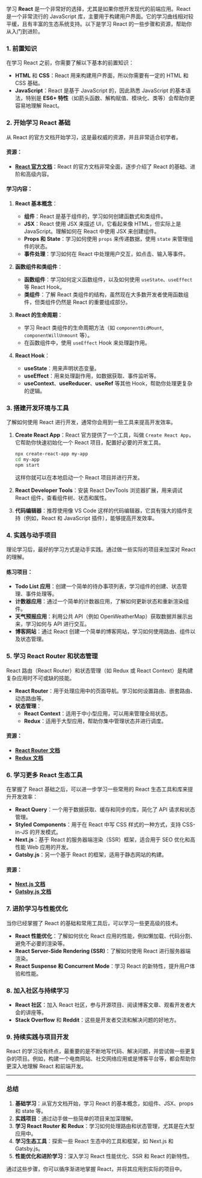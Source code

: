 ﻿学习 **React** 是一个非常好的选择，尤其是如果你想开发现代的前端应用。React 是一个非常流行的 JavaScript 库，主要用于构建用户界面。它的学习曲线相对较平缓，且有丰富的生态系统支持。以下是学习 React 的一些步骤和资源，帮助你从入门到进阶。

### 1. **前置知识**
在学习 React 之前，你需要了解以下基本的前置知识：

- **HTML** 和 **CSS**：React 用来构建用户界面，所以你需要有一定的 HTML 和 CSS 基础。
- **JavaScript**：React 是基于 JavaScript 的，因此熟悉 JavaScript 的基本语法，特别是 **ES6+ 特性**（如箭头函数、解构赋值、模块化、类等）会帮助你更容易地理解 React。

### 2. **开始学习 React 基础**
从 React 的官方文档开始学习，这是最权威的资源，并且非常适合初学者。

#### 资源：
- **[React 官方文档](https://reactjs.org/docs/getting-started.html)**：React 的官方文档非常全面，逐步介绍了 React 的基础、进阶和高级内容。

#### 学习内容：
1. **React 基本概念**：
   - **组件**：React 是基于组件的，学习如何创建函数式和类组件。
   - **JSX**：React 使用 JSX 来描述 UI，它看起来像 HTML，但实际上是 JavaScript。理解如何在 React 中使用 JSX 来创建组件。
   - **Props 和 State**：学习如何使用 `props` 来传递数据，使用 `state` 来管理组件的状态。
   - **事件处理**：学习如何在 React 中处理用户交互，如点击、输入等事件。

2. **函数组件和类组件**：
   - **函数组件**：学习如何定义函数组件，以及如何使用 `useState`、`useEffect` 等 React Hook。
   - **类组件**：了解 React 类组件的结构，虽然现在大多数开发者使用函数组件，但类组件仍然是 React 的重要组成部分。

3. **React 的生命周期**：
   - 学习 React 类组件的生命周期方法（如 `componentDidMount`, `componentWillUnmount` 等）。
   - 在函数组件中，使用 `useEffect` Hook 来处理副作用。

4. **React Hook**：
   - **useState**：用来声明状态变量。
   - **useEffect**：用来处理副作用，如数据获取、事件监听等。
   - **useContext**、**useReducer**、**useRef** 等其他 Hook，帮助你处理更复杂的逻辑。

### 3. **搭建开发环境与工具**
了解如何使用 React 进行开发，通常你会用到一些工具来提高开发效率。

1. **Create React App**：React 官方提供了一个工具，叫做 `Create React App`，它帮助你快速初始化一个 React 项目，配置好必要的开发工具。
   ```bash
   npx create-react-app my-app
   cd my-app
   npm start
   ```
   这样你就可以在本地启动一个 React 项目并进行开发。

2. **React Developer Tools**：安装 React DevTools 浏览器扩展，用来调试 React 组件，查看组件树、状态和属性。

3. **代码编辑器**：推荐使用像 VS Code 这样的代码编辑器，它具有强大的插件支持（例如，React 和 JavaScript 插件），能够提高开发效率。

### 4. **实践与动手项目**
理论学习后，最好的学习方式是动手实践。通过做一些实际的项目来加深对 React 的理解。

#### 练习项目：
- **Todo List 应用**：创建一个简单的待办事项列表，学习组件的创建、状态管理、事件处理等。
- **计数器应用**：通过一个简单的计数器应用，了解如何更新状态和重新渲染组件。
- **天气预报应用**：利用公共 API（例如 OpenWeatherMap）获取数据并展示出来，学习如何与 API 进行交互。
- **博客网站**：通过 React 创建一个简单的博客网站，学习如何使用路由、组件以及状态管理。

### 5. **学习 React Router 和状态管理**
React 路由（React Router）和状态管理（如 Redux 或 React Context）是构建复杂应用时不可或缺的技能。

- **React Router**：用于处理应用中的页面导航。学习如何设置路由、嵌套路由、动态路由等。
- **状态管理**：
  - **React Context**：适用于中小型应用，可以用来管理全局状态。
  - **Redux**：适用于大型应用，帮助你集中管理状态并进行调度。

#### 资源：
- **[React Router 文档](https://reactrouter.com/)**
- **[Redux 文档](https://redux.js.org/)**

### 6. **学习更多 React 生态工具**
在掌握了 React 基础之后，可以进一步学习一些常用的 React 生态工具和库来提升开发效率：

- **React Query**：一个用于数据获取、缓存和同步的库，简化了 API 请求和状态管理。
- **Styled Components**：用于在 React 中写 CSS 样式的一种方式，支持 CSS-in-JS 的开发模式。
- **Next.js**：基于 React 的服务器端渲染（SSR）框架，适合用于 SEO 优化和高性能 Web 应用的开发。
- **Gatsby.js**：另一个基于 React 的框架，适用于静态网站的构建。

#### 资源：
- **[Next.js 文档](https://nextjs.org/docs)**
- **[Gatsby.js 文档](https://www.gatsbyjs.com/docs/)**

### 7. **进阶学习与性能优化**
当你已经掌握了 React 的基础和常用工具后，可以学习一些更高级的技术。

- **React 性能优化**：了解如何优化 React 应用的性能，例如懒加载、代码分割、避免不必要的渲染等。
- **React Server-Side Rendering (SSR)**：了解如何使用 React 进行服务器端渲染。
- **React Suspense 和 Concurrent Mode**：学习 React 的新特性，提升用户体验和性能。

### 8. **加入社区与持续学习**
- **React 社区**：加入 React 社区，参与开源项目、阅读博客文章、观看开发者大会的讲座等。
- **Stack Overflow** 和 **Reddit**：这些是开发者交流和解决问题的好地方。

### 9. **持续实践与项目开发**
React 的学习没有终点，最重要的是不断地写代码、解决问题，并尝试做一些更复杂的项目。例如，构建一个电商网站、社交网络应用或是博客平台等，都会帮助你更深入地理解 React 和前端开发。

---

### 总结

1. **基础学习**：从官方文档开始，学习 React 的基本概念，如组件、JSX、props 和 state 等。
2. **实践项目**：通过动手做一些简单的项目来加深理解。
3. **学习 React Router 和 Redux**：学习如何处理路由和状态管理，尤其是在大型应用中。
4. **学习生态工具**：探索一些 React 生态中的工具和框架，如 Next.js 和 Gatsby.js。
5. **性能优化和进阶学习**：深入学习 React 性能优化、SSR 和 React 的新特性。

通过这些步骤，你可以循序渐进地掌握 React，并将其应用到实际的项目中。